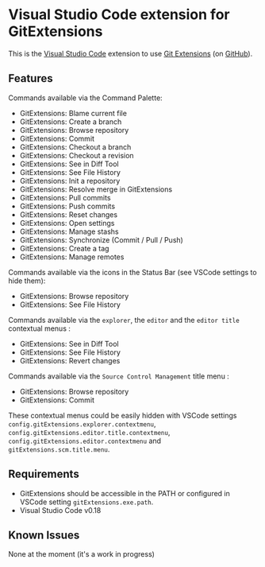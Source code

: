 # Visual Studio Code extension for GitExtensions

This is the [Visual Studio Code](https://code.visualstudio.com/) extension to use [Git Extensions](http://gitextensions.github.io/) (on [GitHub](https://github.com/gitextensions/gitextensions)).

## Features

Commands available via the Command Palette:

* GitExtensions: Blame current file
* GitExtensions: Create a branch
* GitExtensions: Browse repository
* GitExtensions: Commit
* GitExtensions: Checkout a branch
* GitExtensions: Checkout a revision
* GitExtensions: See in Diff Tool
* GitExtensions: See File History
* GitExtensions: Init a repository
* GitExtensions: Resolve merge in GitExtensions
* GitExtensions: Pull commits
* GitExtensions: Push commits
* GitExtensions: Reset changes
* GitExtensions: Open settings
* GitExtensions: Manage stashs
* GitExtensions: Synchronize (Commit / Pull / Push)
* GitExtensions: Create a tag
* GitExtensions: Manage remotes

Commands available via the icons in the Status Bar (see VSCode settings to hide them):

* GitExtensions: Browse repository
* GitExtensions: See File History


Commands available via the `explorer`, the `editor` and the `editor title` contextual menus :

* GitExtensions: See in Diff Tool
* GitExtensions: See File History
* GitExtensions: Revert changes

Commands available via the `Source Control Management` title menu :
* GitExtensions: Browse repository
* GitExtensions: Commit

These contextual menus could be easily hidden with VSCode settings `config.gitExtensions.explorer.contextmenu`, `config.gitExtensions.editor.title.contextmenu`,  `config.gitExtensions.editor.contextmenu` and `gitExtensions.scm.title.menu`.

## Requirements

* GitExtensions should be accessible in the PATH or configured in VSCode setting `gitExtensions.exe.path`.
* Visual Studio Code v0.18

## Known Issues

None at the moment (it's a work in progress)


